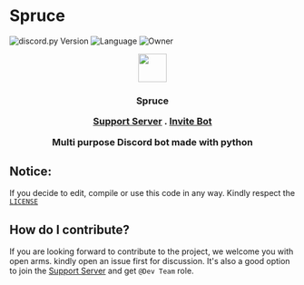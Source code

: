 # Spruce

![discord.py Version](https://img.shields.io/badge/lib-discord.py%201.7.0-blue)
![Language](https://img.shields.io/badge/lang-Python%203.9-green)
![Owner](https://img.shields.io/badge/Owner-Hunter%2087-red)



<p align="center">
<img src="https://images-ext-2.discordapp.net/external/kxRLI2ViR7HALDLb61FesFCqTC30WlsIhqFXnAc1HoA/%3Fsize%3D1024/https/cdn.discordapp.com/avatars/931202912888164474/bef33062985192522319b855cbad42c4.png?width=435&height=435" height="50px" width="50px"/>
</p>
<h3 align="center">Spruce</h>
<p align="center" > 
<a href="https://discord.gg/vMnhpAyFZm">Support Server</a> . <a href="https://discord.com/oauth2/authorize?client_id=931202912888164474&permissions=8&scope=bot"> Invite Bot</a></p>
<p align="center"> Multi purpose Discord bot made with python</p>

## Notice:

If you decide to edit, compile or use this code in any way. Kindly respect the [`LICENSE`](https://github.com/Hunter87ff/hunter-bot/blob/main/LICENSE)



## How do I contribute?
If you are looking forward to contribute to the project, we welcome you with open arms. kindly open an issue first for discussion. It's also a good option to join the <a href="https://discord.gg/vMnhpAyFZm">Support Server</a> and get `@Dev Team` role.
